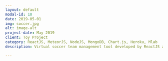 ```yaml
---
layout: default
modal-id: 10
date: 2019-05-01
img: soccer.jpg
alt: image-alt
project-date: May 2019
client: Toy Project 
category: ReactJS, MeteorJS, NodeJS, MongoDB, Chart.js, Heroku, Mlab
description: Virtual soccer team management tool developed by ReactJS and Meteor. Online demo can be reached at <a href="http://http://soccer-k.herokuapp.com/" target="_blank">Soccer App hosted on Heroku/Mlab</a>. Please note it will take a few seconds to load, and you have to create your own temporary account to test the whole features.

---
```

